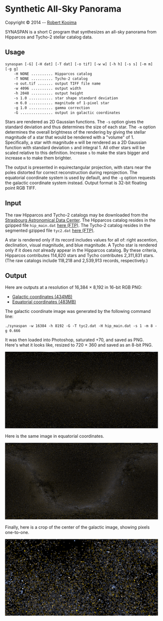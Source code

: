 # Synthetic All-Sky Panorama

Copyright &copy; 2014 -- [Robert Kooima](http://kooima.net)

SYNASPAN is a short C program that synthesizes an all-sky panorama from Hipparcos and Tycho-2 stellar catalog data.

## Usage

    synaspan [-G] [-H dat] [-T dat] [-o tif] [-w w] [-h h] [-s s] [-m m] [-g g]
        -H NONE .......... Hipparcos catalog
        -T NONE .......... Tycho-2 catalog
        -o out.tif ....... output TIFF file name
        -w 4096 .......... output width
        -h 2048 .......... output height
        -s 1.0 ........... star shape standard deviation
        -m 6.0 ........... magnitude of 1-pixel star
        -g 1.0 ........... gamma correction
        -G ............... output in galactic coordinates

Stars are rendered as 2D Gaussian functions. The `-s` option gives the standard deviation and thus determines the size of each star. The `-m` option determines the overall brightness of the rendering by giving the stellar magnitude of a star that would be rendered with a "volume" of 1. Specifically, a star with magnitude `m` will be rendered as a 2D Gaussian function with standard deviation `s` and integral 1. All other stars will be scaled relative to this definition. Increase `s` to make the stars bigger and increase `m` to make them brighter.

The output is presented in equirectangular projection, with stars near the poles  distorted for correct reconstruction during reprojection. The equatorial coordinate system is used by default, and the `-g` option requests the galactic coordinate system instead. Output format is 32-bit floating point RGB TIFF.

## Input

The raw Hipparcos and Tycho-2 catalogs may be downloaded from the [Strasbourg Astronomical Data Center](http://cdsweb.u-strasbg.fr). The Hipparcos catalog resides in the gzipped file `hip_main.dat` [here (FTP)](ftp://cdsarc.u-strasbg.fr/pub/cats/I/239). The Tycho-2 catalog resides in the segmented gzipped file `tyc2.dat` [here (FTP)](ftp://cdsarc.u-strasbg.fr/pub/cats/I/259).

A star is rendered only if its record includes values for all of: right ascention, declination, visual magnitude, and blue magnitude. A Tycho star is rendered only if it does *not* already appear in the Hipparcos catalog. By these criteria, Hipparcos contributes 114,820 stars and Tycho contributes 2,311,831 stars. (The raw catalogs include 118,218 and 2,539,913 records, respectively.)

## Output

Here are outputs at a resolution of 16,384 &times; 8,192 in 16-bit RGB PNG:

-   [Galactic coordinates (434MB)](http://www.cct.lsu.edu/~rkooima/data/synaspan-G-16K.png)
-   [Equatorial coordinates (483MB)](http://www.cct.lsu.edu/~rkooima/data/synaspan-E-16K.png)

The galactic coordinate image was generated by the following command line:

    ./synaspan -w 16384 -h 8192 -G -T tyc2.dat -H hip_main.dat -s 1 -m 8 -g 0.666

It was then loaded into Photoshop, saturated +70, and saved as PNG. Here's what it looks like, resized to 720 &times; 360 and saved as an 8-bit PNG.

![](synaspan-G-720.png)

Here is the same image in equatorial coordinates.

![](synaspan-E-720.png)

Finally, here is a crop of the center of the galactic image, showing pixels one-to-one.

![](synaspan-crop.png)

